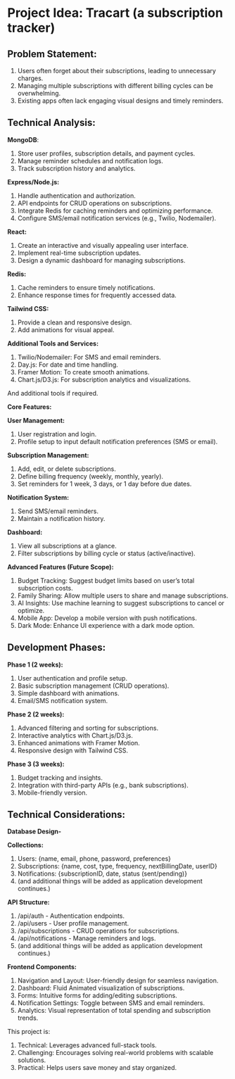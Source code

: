 # Project Idea: Tracart (a subscription tracker)

## Problem Statement:

1.  Users often forget about their subscriptions, leading to unnecessary charges.
2.  Managing multiple subscriptions with different billing cycles can be overwhelming.
3.  Existing apps often lack engaging visual designs and timely reminders.

## Technical Analysis:

**MongoDB**:

1.  Store user profiles, subscription details, and payment cycles.
2.  Manage reminder schedules and notification logs.
3.  Track subscription history and analytics.

**Express/Node.js:**

1.  Handle authentication and authorization.
2.  API endpoints for CRUD operations on subscriptions.
3.  Integrate Redis for caching reminders and optimizing performance.
4.  Configure SMS/email notification services (e.g., Twilio, Nodemailer).

**React:**

1. Create an interactive and visually appealing user interface.
2. Implement real-time subscription updates.
3. Design a dynamic dashboard for managing subscriptions.

**Redis:**

1. Cache reminders to ensure timely notifications.
2. Enhance response times for frequently accessed data.

**Tailwind CSS:**

1.  Provide a clean and responsive design.
2.  Add animations for visual appeal.

**Additional Tools and Services:**

1. Twilio/Nodemailer: For SMS and email reminders.
2. Day.js: For date and time handling.
3. Framer Motion: To create smooth animations.
4. Chart.js/D3.js: For subscription analytics and visualizations.

And additional tools if required.

**Core Features:**

**User Management:**

1. User registration and login.
2. Profile setup to input default notification preferences (SMS or email).

**Subscription Management:**

1. Add, edit, or delete subscriptions.
2. Define billing frequency (weekly, monthly, yearly).
3. Set reminders for 1 week, 3 days, or 1 day before due dates.

**Notification System:**

1. Send SMS/email reminders.
2. Maintain a notification history.

**Dashboard:**

1. View all subscriptions at a glance.
2. Filter subscriptions by billing cycle or status (active/inactive).

**Advanced Features (Future Scope):**

1. Budget Tracking: Suggest budget limits based on user’s total subscription costs.
2. Family Sharing: Allow multiple users to share and manage subscriptions.
3. AI Insights: Use machine learning to suggest subscriptions to cancel or optimize.
4. Mobile App: Develop a mobile version with push notifications.
5. Dark Mode: Enhance UI experience with a dark mode option.

## Development Phases:

**Phase 1 (2 weeks):**

1. User authentication and profile setup.
2. Basic subscription management (CRUD operations).
3. Simple dashboard with animations.
4. Email/SMS notification system.

**Phase 2 (2 weeks):**

1. Advanced filtering and sorting for subscriptions.
2. Interactive analytics with Chart.js/D3.js.
3. Enhanced animations with Framer Motion.
4. Responsive design with Tailwind CSS.

**Phase 3 (3 weeks):**

1. Budget tracking and insights.
2. Integration with third-party APIs (e.g., bank subscriptions).
3. Mobile-friendly version.

## Technical Considerations:

**Database Design-**

**Collections:**

1. Users: {name, email, phone, password, preferences}
2. Subscriptions: {name, cost, type, frequency, nextBillingDate, userID}
3. Notifications: {subscriptionID, date, status (sent/pending)}
4. (and additional things will be added as application development continues.)

**API Structure:**

1. /api/auth - Authentication endpoints.
2. /api/users - User profile management.
3. /api/subscriptions - CRUD operations for subscriptions.
4. /api/notifications - Manage reminders and logs.
5. (and additional things will be added as application development continues.)

**Frontend Components:**

1. Navigation and Layout: User-friendly design for seamless navigation.
2. Dashboard: Fluid Animated visualization of subscriptions.
3. Forms: Intuitive forms for adding/editing subscriptions.
4. Notification Settings: Toggle between SMS and email reminders.
5. Analytics: Visual representation of total spending and subscription trends.

This project is:

1. Technical: Leverages advanced full-stack tools.
2. Challenging: Encourages solving real-world problems with scalable solutions.
3. Practical: Helps users save money and stay organized.
